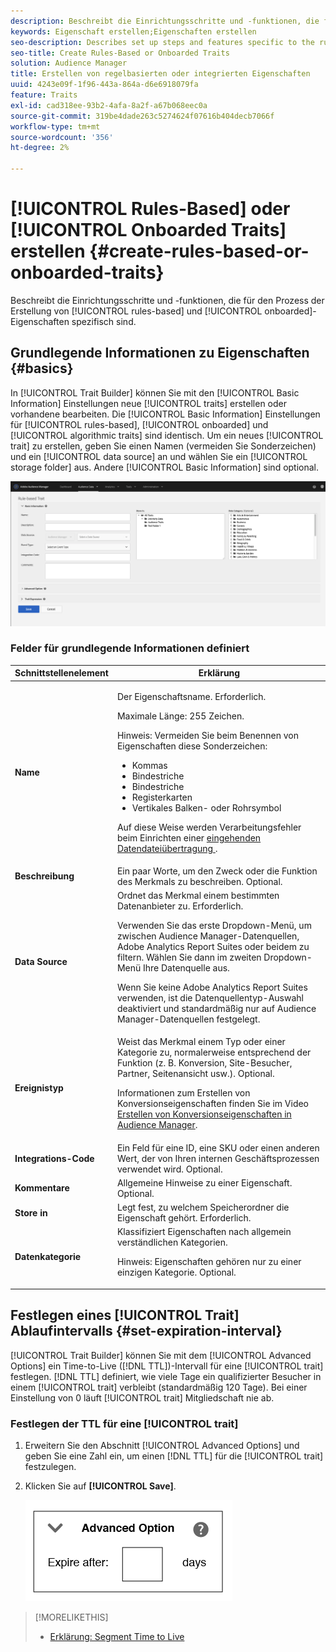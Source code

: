 ```yaml
---
description: Beschreibt die Einrichtungsschritte und -funktionen, die für den regelbasierten und integrierten Prozess zur Erstellung von Eigenschaften spezifisch sind.
keywords: Eigenschaft erstellen;Eigenschaften erstellen
seo-description: Describes set up steps and features specific to the rules-based and onboarded trait creation process.
seo-title: Create Rules-Based or Onboarded Traits
solution: Audience Manager
title: Erstellen von regelbasierten oder integrierten Eigenschaften
uuid: 4243e09f-1f96-443a-864a-d6e6918079fa
feature: Traits
exl-id: cad318ee-93b2-4afa-8a2f-a67b068eec0a
source-git-commit: 319be4dade263c5274624f07616b404decb7066f
workflow-type: tm+mt
source-wordcount: '356'
ht-degree: 2%

---
```


# [!UICONTROL Rules-Based] oder [!UICONTROL Onboarded Traits] erstellen {#create-rules-based-or-onboarded-traits}

Beschreibt die Einrichtungsschritte und -funktionen, die für den Prozess der Erstellung von [!UICONTROL rules-based] und [!UICONTROL onboarded]-Eigenschaften spezifisch sind.

<!-- c_tb_rules_traits.xml -->

## Grundlegende Informationen zu Eigenschaften {#basics}

In [!UICONTROL Trait Builder] können Sie mit den [!UICONTROL Basic Information] Einstellungen neue [!UICONTROL traits] erstellen oder vorhandene bearbeiten. Die [!UICONTROL Basic Information] Einstellungen für [!UICONTROL rules-based], [!UICONTROL onboarded] und [!UICONTROL algorithmic traits] sind identisch. Um ein neues [!UICONTROL trait] zu erstellen, geben Sie einen Namen (vermeiden Sie Sonderzeichen) und ein [!UICONTROL data source] an und wählen Sie ein [!UICONTROL storage folder] aus. Andere [!UICONTROL Basic Information] sind optional.

<!-- c_tb_basics.xml -->

![create-trait](assets/create-trait.png)

### Felder für grundlegende Informationen definiert

<table id="table_42AEC7A5B22346C5BB996D2D36C56229"> 
 <thead> 
  <tr> 
   <th colname="col1" class="entry"> Schnittstellenelement </th> 
   <th colname="col2" class="entry"> Erklärung </th> 
  </tr> 
 </thead>
 <tbody> 
  <tr> 
   <td colname="col1"> <b><span class="uicontrol"> Name</span></b> </td> 
   <td colname="col2"> <p>Der Eigenschaftsname. Erforderlich. </p> <p>Maximale Länge: 255 Zeichen. </p> <p> <p>Hinweis: Vermeiden Sie beim Benennen von Eigenschaften diese Sonderzeichen: 
      <ul id="ul_AB38A333F21A4AA9B5656CBA69BA65E3"> 
       <li id="li_0E5033B540BC41E799075845388E85A7">Kommas </li> 
       <li id="li_B1A6C3E3FB98473A91E4675EE09460F0">Bindestriche </li> 
       <li id="li_579302FE34B64FE0AE3C751012839229">Bindestriche </li> 
       <li id="li_44890F738CC64E449CC2545D701ECBC7">Registerkarten </li> 
       <li id="li_C203837501A94342923C99A7DAD1ED61">Vertikales Balken- oder Rohrsymbol </li> 
      </ul> </p> </p> <p>Auf diese Weise werden Verarbeitungsfehler beim Einrichten einer <a href="../../integration/sending-audience-data/batch-data-transfer-explained/inbound-file-contents.md"> eingehenden Datendateiübertragung </a>. </p> </td> 
  </tr> 
  <tr> 
   <td colname="col1"> <b><span class="uicontrol">Beschreibung</span></b> </td> 
   <td colname="col2"> Ein paar Worte, um den Zweck oder die Funktion des Merkmals zu beschreiben. Optional. </td> 
  </tr> 
  <tr> 
   <td colname="col1"> <b><span class="uicontrol"> Data Source</span></b> </td> 
   <td colname="col2"> Ordnet das Merkmal einem bestimmten Datenanbieter zu. Erforderlich. <p>Verwenden Sie das erste Dropdown-Menü, um zwischen Audience Manager-Datenquellen, Adobe Analytics Report Suites oder beidem zu filtern. Wählen Sie dann im zweiten Dropdown-Menü Ihre Datenquelle aus.</p><p> Wenn Sie keine Adobe Analytics Report Suites verwenden, ist die Datenquellentyp-Auswahl deaktiviert und standardmäßig nur auf Audience Manager-Datenquellen festgelegt.</p>  </td> 
  </tr>
   <tr> 
   <td colname="col1"> <b><span class="uicontrol"> Ereignistyp</span></b> </td> 
   <td colname="col2"> Weist das Merkmal einem Typ oder einer Kategorie zu, normalerweise entsprechend der Funktion (z. B. Konversion, Site-Besucher, Partner, Seitenansicht usw.). Optional. <p> Informationen zum Erstellen von Konversionseigenschaften finden Sie im Video <a href="https://experienceleague.adobe.com/docs/audience-manager-learn/tutorials/build-and-manage-audiences/traits-and-segments/creating-conversion-traits.html?lang=de">Erstellen von Konversionseigenschaften in Audience Manager</a>. </p></td> 
  </tr> 
  <tr> 
   <td colname="col1"> <b><span class="uicontrol"> Integrations-Code</span></b> </td> 
   <td colname="col2"> Ein Feld für eine ID, eine SKU oder einen anderen Wert, der von Ihren internen Geschäftsprozessen verwendet wird. Optional. </td> 
  </tr> 
  <tr> 
   <td colname="col1"> <b><span class="uicontrol"> Kommentare</span></b> </td> 
   <td colname="col2"> Allgemeine Hinweise zu einer Eigenschaft. Optional. </td> 
  </tr> 
  <tr> 
   <td colname="col1"> <b><span class="uicontrol"> Store in</span></b> </td> 
   <td colname="col2"> Legt fest, zu welchem Speicherordner die Eigenschaft gehört. Erforderlich. </td> 
  </tr> 
  <tr> 
   <td colname="col1"> <b><span class="uicontrol"> Datenkategorie</span></b> </td> 
   <td colname="col2"> Klassifiziert Eigenschaften nach allgemein verständlichen Kategorien. <p>Hinweis: Eigenschaften gehören nur zu einer einzigen Kategorie. Optional. </p> </td> 
  </tr> 
 </tbody> 
</table>

## Festlegen eines [!UICONTROL Trait] Ablaufintervalls {#set-expiration-interval}

[!UICONTROL Trait Builder] können Sie mit dem [!UICONTROL Advanced Options] ein Time-to-Live ([!DNL TTL])-Intervall für eine [!UICONTROL trait] festlegen. [!DNL TTL] definiert, wie viele Tage ein qualifizierter Besucher in einem [!UICONTROL trait] verbleibt (standardmäßig 120 Tage). Bei einer Einstellung von 0 läuft [!UICONTROL trait] Mitgliedschaft nie ab.

<!-- t_tb_ttl.xml -->

### Festlegen der TTL für eine [!UICONTROL trait]

1. Erweitern Sie den Abschnitt [!UICONTROL Advanced Options] und geben Sie eine Zahl ein, um einen [!DNL TTL] für die [!UICONTROL trait] festzulegen.
1. Klicken Sie auf **[!UICONTROL Save]**.

   ![](assets/TTL.png)

>[!MORELIKETHIS]
>
>* [Erklärung: Segment Time to Live](../../features/traits/segment-ttl-explained.md)
